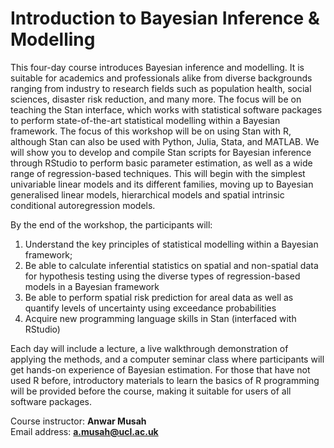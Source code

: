 # Introduction to Bayesian Inference &amp; Modelling

This four-day course introduces Bayesian inference and modelling. It is suitable for academics and professionals alike from diverse backgrounds ranging from industry to research fields such as population health, social sciences, disaster risk reduction, and many more. The focus will be on teaching the Stan interface, which works with statistical software packages to perform state-of-the-art statistical modelling within a Bayesian framework. The focus of this workshop will be on using Stan with R, although Stan can also be used with Python, Julia, Stata, and MATLAB. We will show you to develop and compile Stan scripts for Bayesian inference through RStudio to perform basic parameter estimation, as well as a wide range of regression-based techniques. This will begin with the simplest univariable linear models and its different families, moving up to Bayesian generalised linear models, hierarchical models and spatial intrinsic conditional autoregression models.

By the end of the workshop, the participants will:

1. Understand the key principles of statistical modelling within a Bayesian framework;
2. Be able to calculate inferential statistics on spatial and non-spatial data for hypothesis testing using the diverse types of regression-based models in a Bayesian framework
3. Be able to perform spatial risk prediction for areal data as well as quantify levels of uncertainty using exceedance probabilities
4. Acquire new programming language skills in Stan (interfaced with RStudio)
 
Each day will include a lecture, a live walkthrough demonstration of applying the methods, and a computer seminar class where participants will get hands-on experience of Bayesian estimation. For those that have not used R before, introductory materials to learn the basics of R programming will be provided before the course, making it suitable for users of all software packages.  

Course instructor: **Anwar Musah** </br>
Email address: **a.musah@ucl.ac.uk**
